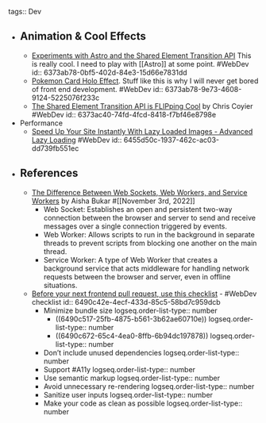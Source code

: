 tags:: Dev

- ## Animation & Cool Effects
	- [Experiments with Astro and the Shared Element Transition API](https://www.maxiferreira.com/blog/astro-page-transitions/) This is really cool. I need to play with [[Astro]] at some point. #WebDev
	  id:: 6373ab78-0bf5-402d-84e3-15d66e7831dd
	- [Pokemon Card Holo Effect](https://codepen.io/simeydotme/pen/abYWJdX). Stuff like this is why I will never get bored of front end development. #WebDev
	  id:: 6373ab78-9e73-4608-9124-5225076f233c
	- [The Shared Element Transition API is FLIPping Cool](https://chriscoyier.net/2022/10/21/the-shared-element-transition-api-is-fliping-cool/) by Chris Coyier #WebDev
	  id:: 6373ac40-74fd-4fcd-8418-f7bf46e8798e
- Performance
	- [Speed Up Your Site Instantly With Lazy Loaded Images - Advanced Lazy Loading](https://blog.webdevsimplified.com/2023-05/lazy-load-images/) #WebDev
	  id:: 6455d50c-1937-462c-ac03-dd739fb551ec
- ## References
	- [The Difference Between Web Sockets, Web Workers, and Service Workers](https://css-tricks.com/the-difference-between-web-sockets-web-workers-and-service-workers/) by Aisha Bukar #[[November 3rd, 2022]]
		- Web Socket: Establishes an open and persistent two-way connection between the browser and server to send and receive messages over a single connection triggered by events.
		- Web Worker: Allows scripts to run in the background in separate threads to prevent scripts from blocking one another on the main thread.
		- Service Worker: A type of Web Worker that creates a background service that acts middleware for handling network requests between the browser and server, even in offline situations.
	- [Before your next frontend pull request, use this checklist](https://evilmartians.com/chronicles/before-your-next-frontend-pull-request-use-this-checklist) - #WebDev checklist
	  id:: 6490c42e-4ecf-433d-85c5-58bd7c959dcb
		- Minimize bundle size
		  logseq.order-list-type:: number
			- ((6490c517-25fb-4875-b561-3b62ae60710e))
			  logseq.order-list-type:: number
			- ((6490c672-65c4-4ea0-8ffb-6b94dc197878))
			  logseq.order-list-type:: number
		- Don’t include unused dependencies
		  logseq.order-list-type:: number
		- Support #A11y
		  logseq.order-list-type:: number
		- Use semantic markup
		  logseq.order-list-type:: number
		- Avoid unnecessary re-rendering
		  logseq.order-list-type:: number
		- Sanitize user inputs
		  logseq.order-list-type:: number
		- Make your code as clean as possible
		  logseq.order-list-type:: number